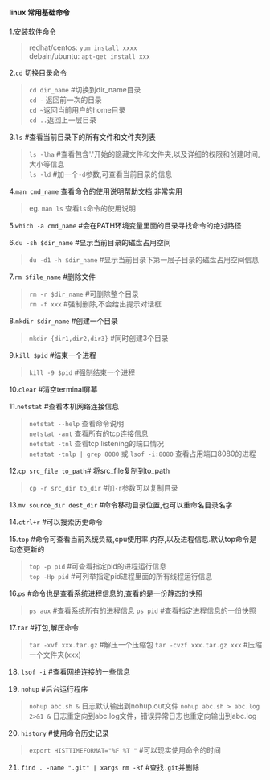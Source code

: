 #### linux 常用基础命令
1.安装软件命令
> redhat/centos: `yum install xxxx`   
> debain/ubuntu: `apt-get install xxx`  
  
2.`cd` 切换目录命令  
> `cd dir_name` #切换到dir_name目录   
> `cd -` 返回前一次的目录    
> `cd ~`返回当前用户的home目录   
> `cd ..`返回上一层目录   

3.`ls` #查看当前目录下的所有文件和文件夹列表  
> `ls -lha` #查看包含'.'开始的隐藏文件和文件夹,以及详细的权限和创建时间,大小等信息  
> `ls -ld` #加一个`-d`参数,可查看当前目录的信息  

4.`man cmd_name` 查看命令的使用说明帮助文档,非常实用    
>  eg. `man ls` 查看`ls`命令的使用说明  

5.`which -a cmd_name` #会在PATH环境变量里面的目录寻找命令的绝对路径  

6.`du -sh $dir_name` #显示当前目录的磁盘占用空间  
> `du -d1 -h $dir_name` #显示当前目录下第一层子目录的磁盘占用空间信息

7.`rm $file_name` #删除文件  
> `rm -r $dir_name` #可删除整个目录  
> `rm -f xxx` #强制删除,不会给出提示对话框  

8.`mkdir $dir_name` #创建一个目录  
> `mkdir {dir1,dir2,dir3}` #同时创建3个目录  

9.`kill $pid` #结束一个进程   
> `kill -9 $pid` #强制结束一个进程   

10.`clear` #清空terminal屏幕   

11.`netstat` #查看本机网络连接信息    
> `netstat --help` 查看命令说明   
> `netstat -ant` 查看所有的tcp连接信息  
> `netstat -tnl` 查看tcp listening的端口情况  
> `netstat -tnlp | grep 8080` 或 `lsof -i:8080` 查看占用端口8080的进程

12.`cp src_file to_path`# 将src_file复制到to_path   
> `cp -r src_dir to_dir` #加`-r`参数可以复制目录  

13.`mv source_dir dest_dir` #命令移动目录位置,也可以重命名目录名字   

14.`ctrl+r` #可以搜索历史命令   

15.`top` #命令可查看当前系统负载,cpu使用率,内存,以及进程信息.默认top命令是动态更新的    
> `top -p pid` #可查看指定pid的进程运行信息    
> `top -Hp pid` #可列举指定pid进程里面的所有线程运行信息   

16.`ps` #命令也是查看系统进程信息的,查看的是一份静态的快照
> `ps aux` #查看系统所有的进程信息
> `ps pid` #查看指定进程信息的一份快照

17.`tar` #打包,解压命令
> `tar -xvf xxx.tar.gz` #解压一个压缩包
> `tar -cvzf xxx.tar.gz xxx` #压缩一个文件夹(xxx)

18. `lsof -i` #查看网络连接的一些信息

19. `nohup` #后台运行程序
> `nohup abc.sh &` 日志默认输出到nohup.out文件
> `nohup abc.sh > abc.log 2>&1 &` 日志重定向到abc.log文件，错误异常日志也重定向输出到abc.log

20. `history` #使用命令历史记录   
> `export HISTTIMEFORMAT="%F %T "` #可以现实使用命令的时间

21. `find . -name ".git" | xargs rm -Rf` #查找`.git`并删除


